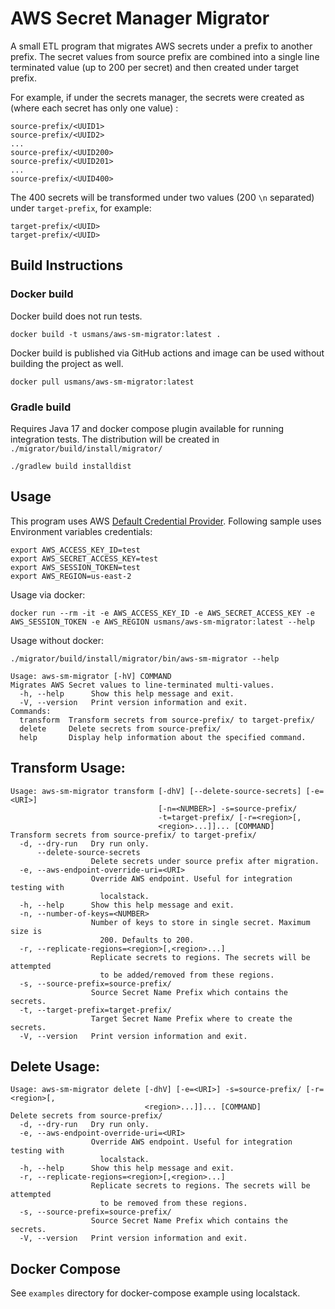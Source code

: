 # AWS Secret Manager Migrator

A small ETL program that migrates AWS secrets under a prefix to another prefix. The secret values
from source prefix are combined into a single line terminated value (up to 200 per secret) and then created under target
prefix.

For example, if under the secrets manager, the secrets were created as (where each secret has only one value) :
~~~
source-prefix/<UUID1>
source-prefix/<UUID2>
...
source-prefix/<UUID200>
source-prefix/<UUID201>
...
source-prefix/<UUID400>
~~~

The 400 secrets will be transformed under two values (200 `\n` separated) under `target-prefix`, for example:
~~~
target-prefix/<UUID>
target-prefix/<UUID>
~~~

## Build Instructions
### Docker build 
Docker build does not run tests.
~~~
docker build -t usmans/aws-sm-migrator:latest .
~~~
Docker build is published via GitHub actions and image can be used without building the project as well.
~~~
docker pull usmans/aws-sm-migrator:latest
~~~

### Gradle build
Requires Java 17 and docker compose plugin available for running integration tests. The distribution will be created in 
`./migrator/build/install/migrator/`
~~~
./gradlew build installdist
~~~

## Usage
This program uses AWS [Default Credential Provider](https://docs.aws.amazon.com/sdk-for-java/latest/developer-guide/credentials.html#credentials-chain).
Following sample uses Environment variables credentials: 
~~~
export AWS_ACCESS_KEY_ID=test
export AWS_SECRET_ACCESS_KEY=test
export AWS_SESSION_TOKEN=test
export AWS_REGION=us-east-2
~~~
Usage via docker:
~~~
docker run --rm -it -e AWS_ACCESS_KEY_ID -e AWS_SECRET_ACCESS_KEY -e AWS_SESSION_TOKEN -e AWS_REGION usmans/aws-sm-migrator:latest --help
~~~
Usage without docker:
~~~
./migrator/build/install/migrator/bin/aws-sm-migrator --help
~~~

~~~
Usage: aws-sm-migrator [-hV] COMMAND
Migrates AWS Secret values to line-terminated multi-values.
  -h, --help      Show this help message and exit.
  -V, --version   Print version information and exit.
Commands:
  transform  Transform secrets from source-prefix/ to target-prefix/
  delete     Delete secrets from source-prefix/
  help       Display help information about the specified command.
~~~

## Transform Usage:
~~~
Usage: aws-sm-migrator transform [-dhV] [--delete-source-secrets] [-e=<URI>]
                                 [-n=<NUMBER>] -s=source-prefix/
                                 -t=target-prefix/ [-r=<region>[,
                                 <region>...]]... [COMMAND]
Transform secrets from source-prefix/ to target-prefix/
  -d, --dry-run   Dry run only.
      --delete-source-secrets
                  Delete secrets under source prefix after migration.
  -e, --aws-endpoint-override-uri=<URI>
                  Override AWS endpoint. Useful for integration testing with
                    localstack.
  -h, --help      Show this help message and exit.
  -n, --number-of-keys=<NUMBER>
                  Number of keys to store in single secret. Maximum size is
                    200. Defaults to 200.
  -r, --replicate-regions=<region>[,<region>...]
                  Replicate secrets to regions. The secrets will be attempted
                    to be added/removed from these regions.
  -s, --source-prefix=source-prefix/
                  Source Secret Name Prefix which contains the secrets.
  -t, --target-prefix=target-prefix/
                  Target Secret Name Prefix where to create the secrets.
  -V, --version   Print version information and exit.
~~~

## Delete Usage:
~~~
Usage: aws-sm-migrator delete [-dhV] [-e=<URI>] -s=source-prefix/ [-r=<region>[,
                              <region>...]]... [COMMAND]
Delete secrets from source-prefix/
  -d, --dry-run   Dry run only.
  -e, --aws-endpoint-override-uri=<URI>
                  Override AWS endpoint. Useful for integration testing with
                    localstack.
  -h, --help      Show this help message and exit.
  -r, --replicate-regions=<region>[,<region>...]
                  Replicate secrets to regions. The secrets will be attempted
                    to be removed from these regions.
  -s, --source-prefix=source-prefix/
                  Source Secret Name Prefix which contains the secrets.
  -V, --version   Print version information and exit.
~~~

## Docker Compose
See `examples` directory for docker-compose example using localstack.
